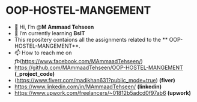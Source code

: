 # OOP-HOSTEL-MANGEMENT

 


- 👋 Hi, I’m @**M Ammaad Tehseen**
- 🌱 I’m currently learning **BsIT**
- This repositery contaions all the assignments related to the ** OOP-HOSTEL-MANGEMENT**.
- 📫 How to reach me on *fb*(https://www.facebook.com/MAmmaadTehseen/)
- https://github.com/MAmmaadTehseen/OOP-HOSTEL-MANGEMENT **(_project_code)**
- (https://www.fiverr.com/madikhan631?public_mode=true) **(fiver)**
- https://www.linkedin.com/in/MAmmaadTehseen/ **(linkedin)**
- https://www.upwork.com/freelancers/~01812b5adcd0f97ab6 **(upwork)**
